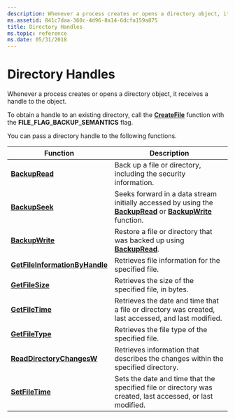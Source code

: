 ```yaml
---
description: Whenever a process creates or opens a directory object, it receives a handle to the object.
ms.assetid: 841c7daa-360c-4d96-8a14-6dcfa159a875
title: Directory Handles
ms.topic: reference
ms.date: 05/31/2018
---
```


# Directory Handles

Whenever a process creates or opens a directory object, it receives a handle to the object.

To obtain a handle to an existing directory, call the [**CreateFile**](/windows/desktop/api/FileAPI/nf-fileapi-createfilea) function with the **FILE\_FLAG\_BACKUP\_SEMANTICS** flag.

You can pass a directory handle to the following functions.



| Function                                                         | Description                                                                                                                                                      |
|------------------------------------------------------------------|------------------------------------------------------------------------------------------------------------------------------------------------------------------|
| [**BackupRead**](/windows/desktop/api/winbase/nf-winbase-backupread)                              | Back up a file or directory, including the security information.<br/>                                                                                      |
| [**BackupSeek**](/windows/desktop/api/winbase/nf-winbase-backupseek)                              | Seeks forward in a data stream initially accessed by using the [**BackupRead**](/windows/desktop/api/winbase/nf-winbase-backupread) or [**BackupWrite**](/windows/desktop/api/winbase/nf-winbase-backupwrite) function.<br/> |
| [**BackupWrite**](/windows/desktop/api/winbase/nf-winbase-backupwrite)                            | Restore a file or directory that was backed up using [**BackupRead**](/windows/desktop/api/winbase/nf-winbase-backupread).<br/>                                                             |
| [**GetFileInformationByHandle**](/windows/desktop/api/FileAPI/nf-fileapi-getfileinformationbyhandle) | Retrieves file information for the specified file.<br/>                                                                                                    |
| [**GetFileSize**](/windows/desktop/api/FileAPI/nf-fileapi-getfilesize)                               | Retrieves the size of the specified file, in bytes.<br/>                                                                                                   |
| [**GetFileTime**](/windows/desktop/api/fileapi/nf-fileapi-getfiletime)                              | Retrieves the date and time that a file or directory was created, last accessed, and last modified.<br/>                                                   |
| [**GetFileType**](/windows/desktop/api/FileAPI/nf-fileapi-getfiletype)                               | Retrieves the file type of the specified file.<br/>                                                                                                        |
| [**ReadDirectoryChangesW**](/windows/desktop/api/WinBase/nf-winbase-readdirectorychangesw)           | Retrieves information that describes the changes within the specified directory.<br/>                                                                      |
| [**SetFileTime**](/windows/desktop/api/fileapi/nf-fileapi-setfiletime)                              | Sets the date and time that the specified file or directory was created, last accessed, or last modified.<br/>                                             |



 

 

